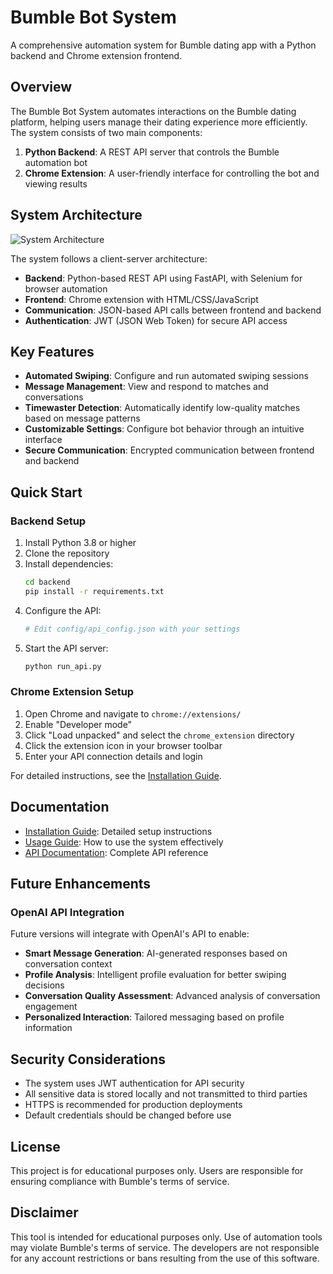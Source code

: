 # Bumble Bot System

A comprehensive automation system for Bumble dating app with a Python backend and Chrome extension frontend.

## Overview

The Bumble Bot System automates interactions on the Bumble dating platform, helping users manage their dating experience more efficiently. The system consists of two main components:

1. **Python Backend**: A REST API server that controls the Bumble automation bot
2. **Chrome Extension**: A user-friendly interface for controlling the bot and viewing results

## System Architecture

![System Architecture](https://i.imgur.com/JGvXZXs.png)

The system follows a client-server architecture:

- **Backend**: Python-based REST API using FastAPI, with Selenium for browser automation
- **Frontend**: Chrome extension with HTML/CSS/JavaScript
- **Communication**: JSON-based API calls between frontend and backend
- **Authentication**: JWT (JSON Web Token) for secure API access

## Key Features

- **Automated Swiping**: Configure and run automated swiping sessions
- **Message Management**: View and respond to matches and conversations
- **Timewaster Detection**: Automatically identify low-quality matches based on message patterns
- **Customizable Settings**: Configure bot behavior through an intuitive interface
- **Secure Communication**: Encrypted communication between frontend and backend

## Quick Start

### Backend Setup

1. Install Python 3.8 or higher
2. Clone the repository
3. Install dependencies:
   ```bash
   cd backend
   pip install -r requirements.txt
   ```
4. Configure the API:
   ```bash
   # Edit config/api_config.json with your settings
   ```
5. Start the API server:
   ```bash
   python run_api.py
   ```

### Chrome Extension Setup

1. Open Chrome and navigate to `chrome://extensions/`
2. Enable "Developer mode"
3. Click "Load unpacked" and select the `chrome_extension` directory
4. Click the extension icon in your browser toolbar
5. Enter your API connection details and login

For detailed instructions, see the [Installation Guide](docs/installation.md).

## Documentation

- [Installation Guide](docs/installation.md): Detailed setup instructions
- [Usage Guide](docs/usage.md): How to use the system effectively
- [API Documentation](docs/api_docs.md): Complete API reference

## Future Enhancements

### OpenAI API Integration

Future versions will integrate with OpenAI's API to enable:

- **Smart Message Generation**: AI-generated responses based on conversation context
- **Profile Analysis**: Intelligent profile evaluation for better swiping decisions
- **Conversation Quality Assessment**: Advanced analysis of conversation engagement
- **Personalized Interaction**: Tailored messaging based on profile information

## Security Considerations

- The system uses JWT authentication for API security
- All sensitive data is stored locally and not transmitted to third parties
- HTTPS is recommended for production deployments
- Default credentials should be changed before use

## License

This project is for educational purposes only. Users are responsible for ensuring compliance with Bumble's terms of service.

## Disclaimer

This tool is intended for educational purposes only. Use of automation tools may violate Bumble's terms of service. The developers are not responsible for any account restrictions or bans resulting from the use of this software.
